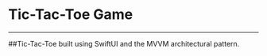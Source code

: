 #  Tic-Tac-Toe Game
---

##Tic-Tac-Toe built using SwiftUI and the MVVM architectural pattern. 


 

